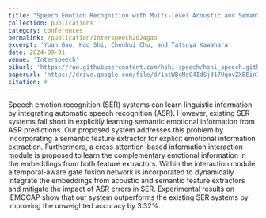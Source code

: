 ```yaml
---
title: "Speech Emotion Recognition with Multi-level Acoustic and Semantic Information Extraction and Interaction"
collection: publications
category: conferences
permalink: /publication/Interspeech2024gao
excerpt: 'Yuan Gao, Hao Shi, Chenhui Chu, and Tatsuya Kawahara'
date: 2024-09-01
venue: 'Interspeech'
biburl: 'https://raw.githubusercontent.com/hshi-speech/hshi_speech.github.io/master/files/bib/interspeech-2024-gao.txt'
paperurl: 'https://drive.google.com/file/d/1atWBcMsC4IdSj817UgnvZXBEin1omy05/view?usp=drive_link'
citation: #
---
```


Speech emotion recognition (SER) systems can learn linguistic information by integrating automatic speech recognition (ASR). However, existing SER systems fall short in explicitly learning semantic emotional information from ASR predictions. Our proposed system addresses this problem by incorporating a semantic feature extractor for explicit emotional information extraction. Furthermore, a cross attention-based information interaction module is proposed to learn the complementary emotional information in the embeddings from both feature extractors. Within the interaction module, a temporal-aware gate fusion network is incorporated to dynamically integrate the embeddings from acoustic and semantic feature extractors and mitigate the impact of ASR errors in SER. Experimental results on IEMOCAP show that our system outperforms the existing SER systems by improving the unweighted accuracy by 3.32%.
